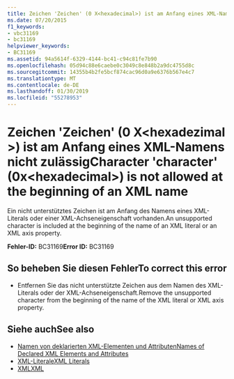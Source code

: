 ```yaml
---
title: Zeichen 'Zeichen' (0 X<hexadecimal>) ist am Anfang eines XML-Namens nicht zulässig
ms.date: 07/20/2015
f1_keywords:
- vbc31169
- bc31169
helpviewer_keywords:
- BC31169
ms.assetid: 94a5614f-6329-4144-bc41-c94c81fe7b90
ms.openlocfilehash: 05d94c88e6caebe0c3049c8e848b2a9dc4755d8c
ms.sourcegitcommit: 14355b4b2fe5bcf874cac96d0a9e6376b567e4c7
ms.translationtype: MT
ms.contentlocale: de-DE
ms.lasthandoff: 01/30/2019
ms.locfileid: "55278953"
---
```

# <a name="character-character-0xhexadecimal-is-not-allowed-at-the-beginning-of-an-xml-name"></a><span data-ttu-id="852c4-102">Zeichen 'Zeichen' (0 X\<hexadezimal >) ist am Anfang eines XML-Namens nicht zulässig</span><span class="sxs-lookup"><span data-stu-id="852c4-102">Character 'character' (0x\<hexadecimal>) is not allowed at the beginning of an XML name</span></span>
<span data-ttu-id="852c4-103">Ein nicht unterstütztes Zeichen ist am Anfang des Namens eines XML-Literals oder einer XML-Achseneigenschaft vorhanden.</span><span class="sxs-lookup"><span data-stu-id="852c4-103">An unsupported character is included at the beginning of the name of an XML literal or an XML axis property.</span></span>  
  
 <span data-ttu-id="852c4-104">**Fehler-ID:** BC31169</span><span class="sxs-lookup"><span data-stu-id="852c4-104">**Error ID:** BC31169</span></span>  
  
## <a name="to-correct-this-error"></a><span data-ttu-id="852c4-105">So beheben Sie diesen Fehler</span><span class="sxs-lookup"><span data-stu-id="852c4-105">To correct this error</span></span>  
  
-   <span data-ttu-id="852c4-106">Entfernen Sie das nicht unterstützte Zeichen aus dem Namen des XML-Literals oder der XML-Achseneigenschaft.</span><span class="sxs-lookup"><span data-stu-id="852c4-106">Remove the unsupported character from the beginning of the name of the XML literal or XML axis property.</span></span>  
  
## <a name="see-also"></a><span data-ttu-id="852c4-107">Siehe auch</span><span class="sxs-lookup"><span data-stu-id="852c4-107">See also</span></span>
- [<span data-ttu-id="852c4-108">Namen von deklarierten XML-Elementen und Attributen</span><span class="sxs-lookup"><span data-stu-id="852c4-108">Names of Declared XML Elements and Attributes</span></span>](../../visual-basic/programming-guide/language-features/xml/names-of-declared-xml-elements-and-attributes.md)
- [<span data-ttu-id="852c4-109">XML-Literale</span><span class="sxs-lookup"><span data-stu-id="852c4-109">XML Literals</span></span>](../../visual-basic/language-reference/xml-literals/index.md)
- [<span data-ttu-id="852c4-110">XML</span><span class="sxs-lookup"><span data-stu-id="852c4-110">XML</span></span>](../../visual-basic/programming-guide/language-features/xml/index.md)

